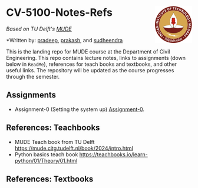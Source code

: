 # CV-5100-Notes-Refs <img align="right" width="100" height="100" src="./_iitm-logo.svg">

*Based on TU Delft's [MUDE](http://mude.citg.tudelft.nl/)*

*Written by: [pradeep](https://www.pppratapa.com/), [prakash](https://sites.google.com/view/prakashbadal), and [sudheendra](https://www.linkedin.com/in/sudheendra-herkal)

This is the landing repo for MUDE course at the Department of Civil Engineering. This repo contains lecture notes, links to assignments (down below in `ReadMe`), references for teach books and textbooks, and other useful links. The repository will be updated as the course progresses through the semester. 

## **Assignments**
   * Assignment-0 (Setting the system up) [Assignment-0](https://classroom.github.com/a/znBJT12E).

## **References: Teachbooks**
   * MUDE Teach book from TU Delft https://mude.citg.tudelft.nl/book/2024/intro.html
   * Python basics teach book https://teachbooks.io/learn-python/01/Theory/01.html 

## **References: Textbooks**
